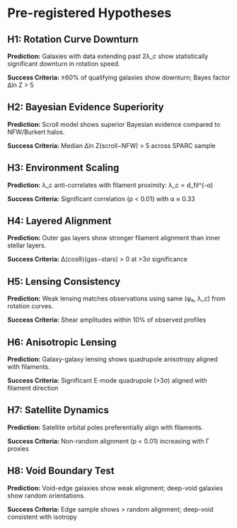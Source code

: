 # Pre-registered Hypotheses

## H1: Rotation Curve Downturn
**Prediction:** Galaxies with data extending past 2λ_c show statistically significant downturn in rotation speed.

**Success Criteria:** ≥60% of qualifying galaxies show downturn; Bayes factor Δln Z > 5

## H2: Bayesian Evidence Superiority
**Prediction:** Scroll model shows superior Bayesian evidence compared to NFW/Burkert halos.

**Success Criteria:** Median Δln Z(scroll−NFW) > 5 across SPARC sample

## H3: Environment Scaling
**Prediction:** λ_c anti-correlates with filament proximity: λ_c ∝ d_fil^(-α)

**Success Criteria:** Significant correlation (p < 0.01) with α ≈ 0.33

## H4: Layered Alignment
**Prediction:** Outer gas layers show stronger filament alignment than inner stellar layers.

**Success Criteria:** Δ⟨cosθ⟩(gas−stars) > 0 at >3σ significance

## H5: Lensing Consistency
**Prediction:** Weak lensing matches observations using same (φ₀, λ_c) from rotation curves.

**Success Criteria:** Shear amplitudes within 10% of observed profiles

## H6: Anisotropic Lensing
**Prediction:** Galaxy-galaxy lensing shows quadrupole anisotropy aligned with filaments.

**Success Criteria:** Significant E-mode quadrupole (>3σ) aligned with filament direction

## H7: Satellite Dynamics  
**Prediction:** Satellite orbital poles preferentially align with filaments.

**Success Criteria:** Non-random alignment (p < 0.01) increasing with Γ proxies

## H8: Void Boundary Test
**Prediction:** Void-edge galaxies show weak alignment; deep-void galaxies show random orientations.

**Success Criteria:** Edge sample shows > random alignment; deep-void consistent with isotropy
